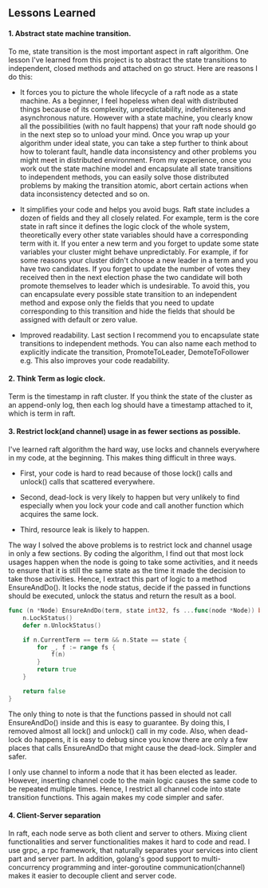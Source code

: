 Lessons Learned
---

#### 1. Abstract state machine transition.

To me, state transition is the most important aspect in raft algorithm. One 
lesson I've learned from this project is to abstract the state transitions
to independent, closed methods and attached on  go struct. Here are reasons 
I do this:

- It forces you to picture the whole lifecycle of a raft node as a state
machine. As a beginner, I feel hopeless when deal with distributed things 
because of its complexity, unpredictability, indefiniteness and asynchronous 
nature. However with a state machine, you clearly know all the possibilities
(with no fault happens) that your raft node should go in the next step so to 
unload your mind. Once you wrap up your algorithm under ideal state, you
can take a step further to think about how to tolerant fault, handle data
inconsistency and other problems you might meet in distributed environment.
From my experience, once you work out the state machine model and encapsulate
all state transitions to independent methods, you can easily solve those
distributed problems by making the transition atomic, abort certain actions
when data inconsistency detected and so on.

- It simplifies your code and helps you avoid bugs. Raft state includes a 
dozen of fields and they all closely related. For example, term is the core 
state in raft since it defines the logic clock of the whole system, theoretically
every other state variables should have a corresponding term with it. If you
enter a new term and you forget to update some state variables your cluster
might behave unpredictably. For example, if for some reasons your cluster 
didn't choose a new leader in a term and you have two candidates. If you forget
to update the number of votes they received then in the next election phase
the two candidate will both promote themselves to leader which is undesirable.
To avoid this, you can encapsulate every possible state transition to an independent
method and expose only the fields that you need to update corresponding to this
transition and hide the fields that should be assigned with default or zero value. 

- Improved readability. Last section I recommend you to encapsulate state transitions
to independent methods. You can also name each method to explicitly indicate the 
transition, PromoteToLeader, DemoteToFollower e.g. This also improves your code
readability.
 
#### 2. Think Term as logic clock.

Term is the timestamp in raft cluster. If you think the state of the cluster as 
an append-only log, then each log should have a timestamp attached to it, which 
is term in raft.

#### 3. Restrict lock(and channel) usage in as fewer sections as possible.

I've learned raft algorithm the hard way, use locks and channels everywhere
in my code, at the beginning. This makes thing difficult in three ways. 

- First, your code is hard to read because of those lock() calls and unlock() calls 
that scattered everywhere. 

- Second, dead-lock is very likely to happen but very unlikely to find especially
when you lock your code and call another function which acquires the same lock.

- Third, resource leak is likely to happen. 

The way I solved the above problems is to restrict lock and channel usage in only a
few sections. By coding the algorithm, I find out that most lock usages happen
when the node is going to take some activities, and it needs to ensure that it is 
still the same state as the time it made the decision to take those activities. Hence, 
I extract this part of logic to a method EnsureAndDo(). It locks the node status, decide 
if the passed in functions should be executed, unlock the status and return the result
as a bool.
```go
func (n *Node) EnsureAndDo(term, state int32, fs ...func(node *Node)) bool {
	n.LockStatus()
	defer n.UnlockStatus()

	if n.CurrentTerm == term && n.State == state {
		for _, f := range fs {
			f(n)
		}
		return true
	}

	return false
}
```
The only thing to note is that the functions passed in should not call EnsureAndDo() 
inside and this is easy to guarantee. By doing this, I removed almost all lock() and 
unlock() call in my code. Also, when dead-lock do happens, it is easy to debug since 
you know there are only a few places that calls EnsureAndDo that might cause the dead-lock. 
Simpler and safer.

I only use channel to inform a node that it has been elected as leader. However, inserting
channel code to the main logic causes the same code to be repeated multiple times. Hence,
I restrict all channel code into state transition functions. This again makes my code
simpler and safer.

#### 4. Client-Server separation

In raft, each node serve as both client and server to others. Mixing client 
functionalities and server functionalities makes it hard to code and read. 
I use grpc, a rpc framework, that naturally separates your services into client 
part and server part. In addition, golang's good support to multi-concurrency
programming and inter-goroutine communication(channel) makes it easier to 
decouple client and server code.
